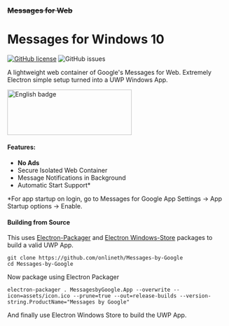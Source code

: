### ~~Messages for Web~~
# Messages for Windows 10

[![GitHub license](https://img.shields.io/github/license/onlineth/Messages-by-Google)](https://github.com/onlineth/Messages-by-Google/blob/master/LICENSE) ![GitHub issues](https://img.shields.io/github/issues-raw/onlineth/Messages-by-Google)

A lightweight web container of Google's Messages for Web. Extremely Electron simple setup turned into a UWP Windows App.

<a href='//www.microsoft.com/store/apps/9PLC6BWV48DP?cid=storebadge&ocid=badge'><img src='https://i.imgur.com/jwfuBKE.png' alt='English badge' style='width: 284px; height: 104px;'/></a>


#### Features:

- __No Ads__
- Secure Isolated Web Container
- Message Notifications in Background
- Automatic Start Support*

*For app startup on login, go to Messages for Google App Settings -> App Startup options -> Enable.

#### Building from Source

This uses [Electron-Packager](https://github.com/electron/electron-packager) and [Electron Windows-Store](https://github.com/felixrieseberg/electron-windows-store) packages to build a valid UWP App.

```
git clone https://github.com/onlineth/Messages-by-Google
cd Messages-by-Google
```

Now package using Electron Packager

```
electron-packager . MessagesbyGoogle.App --overwrite --icon=assets/icon.ico --prune=true --out=release-builds --version-string.ProductName="Messages by Google"
```

And finally use Electron Windows Store to build the UWP App.
